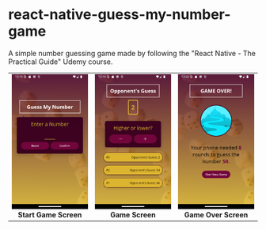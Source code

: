 # react-native-guess-my-number-game
A simple number guessing game made by following the "React Native - The Practical Guide" Udemy course.

|                    |                    |                    |
|:------------------:|:------------------:|:------------------:|
| ![Caption 1](./start-game-screen.png) <br> **Start Game Screen** | ![Caption 2](./game-screen.png) <br> **Game Screen** | ![Caption 3](./game-over-screen.png) <br> **Game Over Screen** |
